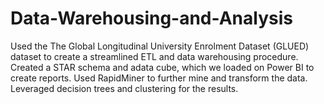 # Data-Warehousing-and-Analysis

Used the The Global Longitudinal University Enrolment Dataset (GLUED) dataset to create a streamlined ETL and data warehousing procedure.
Created a STAR schema and adata cube, which we loaded on Power BI to create reports.
Used RapidMiner to further mine and transform the data.
Leveraged decision trees and clustering for the results.
